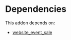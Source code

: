 # Dependencies

This addon depends on:

- [website_event_sale](../../odoo-bringout-oca-ocb-website_event_sale)
